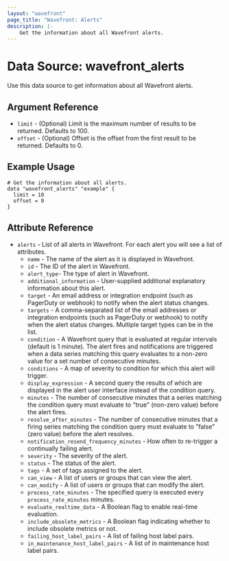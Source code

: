 ```yaml
---
layout: "wavefront"
page_title: "Wavefront: Alerts"
description: |-
    Get the information about all Wavefront alerts.
---
```


# Data Source: wavefront_alerts

Use this data source to get information about all Wavefront alerts.

## Argument Reference
* `limit` - (Optional) Limit is the maximum number of results to be returned. Defaults to 100.
* `offset` - (Optional) Offset is the offset from the first result to be returned. Defaults to 0.

## Example Usage

```hcl
# Get the information about all alerts.
data "wavefront_alerts" "example" {
  limit = 10
  offset = 0
}
```

## Attribute Reference

* `alerts` - List of all alerts in Wavefront. For each alert you will see a list of attributes.
  * `name` - The name of the alert as it is displayed in Wavefront.
  * `id` - The ID of the alert in Wavefront.
  * `alert_type`- The type of alert in Wavefront.
  * `additional_information` - User-supplied additional explanatory information about this alert.
  * `target` - An email address or integration endpoint (such as PagerDuty or webhook) to notify when the alert status changes.
  * `targets` - A comma-separated list of the email addresses or integration endpoints (such as PagerDuty or webhook) to notify when the alert status changes. Multiple target types can be in the list.
  * `condition` - A Wavefront query that is evaluated at regular intervals (default is 1 minute). The alert fires and notifications are triggered when a data series matching this query evaluates to a non-zero value for a set number of consecutive minutes.
  * `conditions` - A map of severity to condition for which this alert will trigger.
  * `display_expression` - A second query the results of which are displayed in the alert user interface instead of the condition query.
  * `minutes` - The number of consecutive minutes that a series matching the condition query must evaluate to "true" (non-zero value) before the alert fires.
  * `resolve_after_minutes` - The number of consecutive minutes that a firing series matching the condition query must evaluate to "false" (zero value) before the alert resolves.
  * `notification_resend_frequency_minutes` - How often to re-trigger a continually failing alert.
  * `severity` - The severity of the alert.
  * `status` - The status of the alert.
  * `tags` - A set of tags assigned to the alert.
  * `can_view` - A list of users or groups that can view the alert.
  * `can_modify` - A list of users or groups that can modify the alert.
  * `process_rate_minutes` - The specified query is executed every `process_rate_minutes` minutes.
  * `evaluate_realtime_data` - A Boolean flag to enable real-time evaluation.
  * `include_obsolete_metrics` - A Boolean flag indicating whether to include obsolete metrics or not.
  * `failing_host_label_pairs` - A list of failing host label pairs.
  * `in_maintenance_host_label_pairs` - A list of in maintenance host label pairs.
